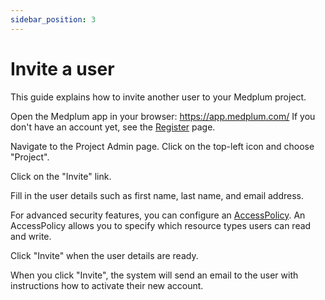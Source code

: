```yaml
---
sidebar_position: 3
---
```


# Invite a user

This guide explains how to invite another user to your Medplum project.

Open the Medplum app in your browser: https://app.medplum.com/  If you don't have an account yet, see the [Register](./register) page.

Navigate to the Project Admin page.  Click on the top-left icon and choose "Project".

Click on the "Invite" link.

Fill in the user details such as first name, last name, and email address.

For advanced security features, you can configure an [AccessPolicy](/docs/api/fhir/accesspolicy).  An AccessPolicy allows you to specify which resource types users can read and write.

Click "Invite" when the user details are ready.

When you click "Invite", the system will send an email to the user with instructions how to activate their new account.

